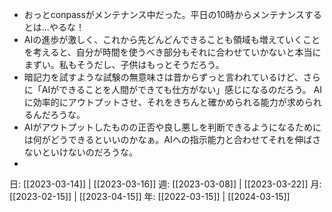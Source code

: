 - おっとconpassがメンテナンス中だった。平日の10時からメンテナンスするとは…やるな！
- AIの進歩が激しく、これから先どんどんできることも領域も増えていくことを考えると、自分が時間を使うべき部分もそれに合わせていかないと本当にまずい。私もそうだし、子供はもっとそうだろう。
- 暗記力を試すような試験の無意味さは昔からずっと言われているけど、さらに「AIができることを人間ができても仕方がない」感じになるのだろう。 AIに効率的にアウトプットさせ、それをきちんと確かめられる能力が求められるんだろうな。
- AIがアウトプットしたものの正否や良し悪しを判断できるようになるためには何がどうできるといいのかなぁ。AIへの指示能力と合わせてそれを伸ばさないといけないのだろうな。
- 

日: [[2023-03-14]] | [[2023-03-16]]
週: [[2023-03-08]] | [[2023-03-22]]
月: [[2023-02-15]] | [[2023-04-15]]
年: [[2022-03-15]] | [[2024-03-15]]